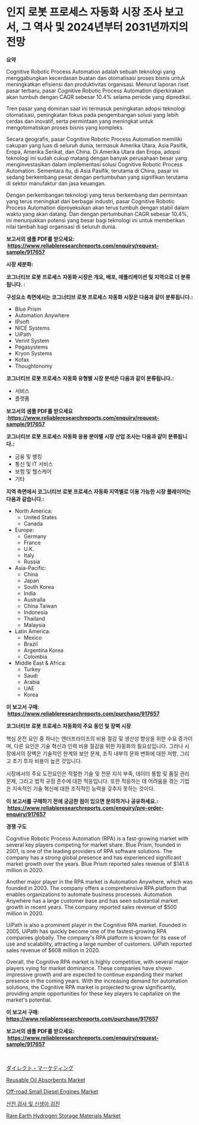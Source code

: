 <p><h1>인지 로봇 프로세스 자동화 시장 조사 보고서, 그 역사 및 2024년부터 2031년까지의 전망</h1></p><p><strong>요약</strong></p>
<p><p>Cognitive Robotic Process Automation adalah sebuah teknologi yang menggabungkan kecerdasan buatan dan otomatisasi proses bisnis untuk meningkatkan efisiensi dan produktivitas organisasi. Menurut laporan riset pasar terbaru, pasar Cognitive Robotic Process Automation diperkirakan akan tumbuh dengan CAGR sebesar 10.4% selama periode yang diprediksi.</p><p>Tren pasar yang dominan saat ini termasuk peningkatan adopsi teknologi otomatisasi, peningkatan fokus pada pengembangan solusi yang lebih cerdas dan inovatif, serta permintaan yang meningkat untuk mengotomatiskan proses bisnis yang kompleks.</p><p>Secara geografis, pasar Cognitive Robotic Process Automation memiliki cakupan yang luas di seluruh dunia, termasuk Amerika Utara, Asia Pasifik, Eropa, Amerika Serikat, dan China. Di Amerika Utara dan Eropa, adopsi teknologi ini sudah cukup matang dengan banyak perusahaan besar yang menginvestasikan dalam implementasi solusi Cognitive Robotic Process Automation. Sementara itu, di Asia Pasifik, terutama di China, pasar ini sedang berkembang pesat dengan pertumbuhan yang signifikan terutama di sektor manufaktur dan jasa keuangan.</p><p>Dengan perkembangan teknologi yang terus berkembang dan permintaan yang terus meningkat dari berbagai industri, pasar Cognitive Robotic Process Automation diproyeksikan akan terus tumbuh dengan stabil dalam waktu yang akan datang. Dan dengan pertumbuhan CAGR sebesar 10.4%, ini menunjukkan potensi yang besar bagi teknologi ini untuk memberikan nilai tambah bagi organisasi di seluruh dunia.</p></p>
<p><strong>보고서의 샘플 PDF를 받으세요: &nbsp;<a href="https://www.reliableresearchreports.com/enquiry/request-sample/917657">https://www.reliableresearchreports.com/enquiry/request-sample/917657</a></strong></p>
<p><strong>시장 세분화:</strong></p>
<p><strong> 코그너티브 로봇 프로세스 자동화 시장은 개요, 배포, 애플리케이션 및 지역으로 더 분류됩니다. :</strong></p>
<p><strong>구성요소 측면에서는 코그너티브 로봇 프로세스 자동화 시장은 다음과 같이 분류됩니다.:</strong></p>
<p><ul><li>Blue Prism</li><li>Automation Anywhere</li><li>IPsoft</li><li>NICE Systems</li><li>UiPath</li><li>Verint System</li><li>Pegasystems</li><li>Kryon Systems</li><li>Kofax</li><li>Thoughtonomy</li></ul></p>
<p><strong> 코그너티브 로봇 프로세스 자동화 유형별 시장 분석은 다음과 같이 분류됩니다.:</strong></p>
<p><ul><li>서비스</li><li>플랫폼</li></ul></p>
<p><strong>보고서의 샘플 PDF를 받으세요 :<a href="https://www.reliableresearchreports.com/enquiry/request-sample/917657">https://www.reliableresearchreports.com/enquiry/request-sample/917657</a></strong></p>
<p><strong> 코그너티브 로봇 프로세스 자동화 응용 분야별 시장 산업 조사는 다음과 같이 분류됩니다.:</strong></p>
<p><ul><li>금융 및 뱅킹</li><li>통신 및 IT 서비스</li><li>보험 및 헬스케어</li><li>기타</li></ul></p>
<p><strong>지역 측면에서 코그너티브 로봇 프로세스 자동화 지역별로 이용 가능한 시장 플레이어는 다음과 같습니다.:</strong></p>
<p><ul>
    <li>
        North America:
        <ul>
            <li>United States</li>
            <li>Canada</li>
        </ul>
    </li>
    <li>
        Europe:
        <ul>
            <li>Germany</li>
            <li>France</li>
            <li>U.K.</li>
            <li>Italy</li>
            <li>Russia</li>
        </ul>
    </li>
    <li>
        Asia-Pacific:
        <ul>
            <li>China</li>
            <li>Japan</li>
            <li>South Korea</li>
            <li>India</li>
            <li>Australia</li>
            <li>China Taiwan</li>
            <li>Indonesia</li>
            <li>Thailand</li>
            <li>Malaysia</li>
        </ul>
    </li>
    <li>
        Latin America:
        <ul>
            <li>Mexico</li>
            <li>Brazil</li>
            <li>Argentina Korea</li>
            <li>Colombia</li>
        </ul>
    </li>
    <li>
        Middle East & Africa:
        <ul>
            <li>Turkey</li>
            <li>Saudi</li>
            <li>Arabia</li>
            <li>UAE</li>
            <li>Korea</li>
        </ul>
    </li>
    </ul></p>
<p><strong>이 보고서 구매: &nbsp;<a href="https://www.reliableresearchreports.com/purchase/917657">https://www.reliableresearchreports.com/purchase/917657</a></strong></p>
<p><strong>코그너티브 로봇 프로세스 자동화의 주요 동인 및 장벽 시장</strong></p>
<p><p>핵심 운전 요인 중 하나는 엔터프라이즈의 비용 절감 및 생산성 향상을 위한 수요 증가이며, 다른 요인은 기술 혁신과 인력 비용 절감을 위한 자동화의 필요성입니다. 그러나 시장에서의 장벽은 기술적인 한계와 보안 문제, 조직 내부의 문화 변화에 대한 저항, 그리고 초기 투자 비용이 높은 것입니다.</p><p>시장에서의 주요 도전요인은 적절한 기술 및 전문 지식 부족, 데이터 통합 및 품질 관리 문제, 그리고 법적 규정 준수에 대한 적응입니다. 또한 적응하는 데 어려움을 겪는 기업은 지속적인 기술 혁신에 대한 조직적인 능력을 갖추지 못하는 것이다.</p></p>
<p><strong>이 보고서를 구매하기 전에 궁금한 점이 있으면 문의하거나 공유하세요.: &nbsp;<a href="https://www.reliableresearchreports.com/enquiry/pre-order-enquiry/917657">https://www.reliableresearchreports.com/enquiry/pre-order-enquiry/917657</a></strong></p>
<p><strong>경쟁 구도</strong></p>
<p><p>Cognitive Robotic Process Automation (RPA) is a fast-growing market with several key players competing for market share. Blue Prism, founded in 2001, is one of the leading providers of RPA software solutions. The company has a strong global presence and has experienced significant market growth over the years. Blue Prism reported sales revenue of $141.6 million in 2020.</p><p>Another major player in the RPA market is Automation Anywhere, which was founded in 2003. The company offers a comprehensive RPA platform that enables organizations to automate business processes. Automation Anywhere has a large customer base and has seen substantial market growth in recent years. The company reported sales revenue of $500 million in 2020.</p><p>UiPath is also a prominent player in the Cognitive RPA market. Founded in 2005, UiPath has quickly become one of the fastest-growing RPA companies globally. The company's RPA platform is known for its ease of use and scalability, attracting a large number of customers. UiPath reported sales revenue of $608 million in 2020.</p><p>Overall, the Cognitive RPA market is highly competitive, with several major players vying for market dominance. These companies have shown impressive growth and are expected to continue expanding their market presence in the coming years. With the increasing demand for automation solutions, the Cognitive RPA market is projected to grow significantly, providing ample opportunities for these key players to capitalize on the market's potential.</p></p>
<p><strong>이 보고서 구매: &nbsp; <a href="https://www.reliableresearchreports.com/purchase/917657">https://www.reliableresearchreports.com/purchase/917657</a></strong></p>
<p><strong>보고서의 샘플 PDF를 받으세요: &nbsp;<a href="https://www.reliableresearchreports.com/enquiry/request-sample/917657">https://www.reliableresearchreports.com/enquiry/request-sample/917657</a></strong><strong></strong></p>
<p>&nbsp;</p>
<p><p><a href="https://medium.com/@entelabrahimi1961/%E3%83%80%E3%82%A4%E3%83%AC%E3%82%AF%E3%83%88%E3%83%9E%E3%83%BC%E3%82%B1%E3%83%86%E3%82%A3%E3%83%B3%E3%82%B0%E5%B8%82%E5%A0%B4%E3%81%AE%E5%88%86%E6%9E%90-%E3%82%B0%E3%83%AD%E3%83%BC%E3%83%90%E3%83%AB%E7%94%A3%E6%A5%AD%E3%81%AE%E8%A6%8B%E9%80%9A%E3%81%97%E3%81%A8%E4%BA%88%E6%B8%AC-2024%E5%B9%B4%E3%81%8B%E3%82%892031%E5%B9%B4-d042892a71f1">ダイレクト・マーケティング</a></p><p><a href="https://fuschia-pecorino-a6d.notion.site/Reusable-Oil-Absorbents-Market-Size-Global-Industry-Overview-Market-Segmentation-and-Forecast-202-9bb5b31166a444f0a871243c4cce9232">Reusable Oil Absorbents Market</a></p><p><a href="https://issuu.com/reportprime-2/docs/off-road-small-diesel-engines-market-size-2030.ppt">Off-road Small Diesel Engines Market</a></p><p><a href="https://github.com/vseigx30c9a1j/Market-Research-Report-List-1/blob/main/9600109183471.md">산전 검사 및 신생아 검진</a></p><p><a href="https://github.com/shotows/Market-Research-Report-List-1/blob/main/rare-earth-hydrogen-storage-materials-market.md">Rare Earth Hydrogen Storage Materials Market</a></p></p>